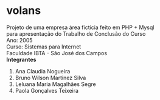 # volans <br>
Projeto de uma empresa área fictícia feito em PHP + Mysql<br>
para apresentação do Trabalho de Conclusão do Curso <br>
Ano: 2005<br>
Curso: Sistemas para Internet<br>
Faculdade IBTA - São José dos Campos<br>
<b>Integrantes</b><br>
<ol>
  <li>Ana Claudia Nogueira</li>
  <li>Bruno Wilson Martinez Silva</li>
  <li>Leluana Maria Magalhães Segre</li>
  <li>Paola Gonçalves Teixeira</li>
</ol>  
